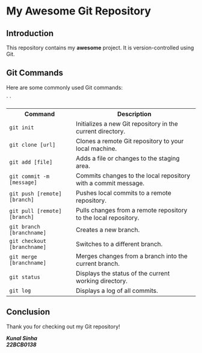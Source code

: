 <!DOCTYPE html>
<html>
<head>
	<title>My Git Repository</title>
</head>
<body>
<h1>My Awesome Git Repository</h1>
<h2>Introduction</h2>
<p>This repository contains my <strong>awesome</strong> project. It is version-controlled using Git.</p>
<h2>Git Commands</h2>
<p>Here are some commonly used Git commands:</p>
<table>
	<tr>
		<th><B>Command</th>
		<th>Description</th></B>
	</tr>
  `
	<tr>
		<td><code>git init</code></td>
		<td>Initializes a new Git repository in the current directory.</td>
	</tr>
	<tr>
		<td><code>git clone [url]</code></td>
		<td>Clones a remote Git repository to your local machine.</td>
	</tr>
	<tr>
		<td><code>git add [file]</code></td>
		<td>Adds a file or changes to the staging area.</td>
	</tr>
	<tr>
		<td><code>git commit -m [message]</code></td>
		<td>Commits changes to the local repository with a commit message.</td>
	</tr>
	<tr>
		<td><code>git push [remote] [branch]</code></td>
		<td>Pushes local commits to a remote repository.</td>
	</tr>
	<tr>
		<td><code>git pull [remote] [branch]</code></td>
		<td>Pulls changes from a remote repository to the local repository.</td>
	</tr>
	<tr>
		<td><code>git branch [branchname]</code></td>
		<td>Creates a new branch.</td>
	</tr>
	<tr>
		<td><code>git checkout [branchname]</code></td>
		<td>Switches to a different branch.</td>
	</tr>
	<tr>
		<td><code>git merge [branchname]</code></td>
		<td>Merges changes from a branch into the current branch.</td>
	</tr>
	<tr>
		<td><code>git status</code></td>
		<td>Displays the status of the current working directory.</td>
	</tr>
	<tr>
		<td><code>git log</code></td>
		<td>Displays a log of all commits.</td>
	</tr>`
</table>
<h2>Conclusion</h2>
<p>Thank you for checking out my Git repository!<br></p><em><p font: Times New Roman; font-size: 20px><B> Kunal Sinha <br> 22BCB0138</B></p></em>
</body>
</html>
